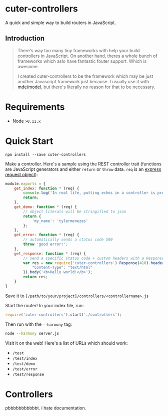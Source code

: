 # cuter-controllers

A quick and simple way to build routers in JavaScript.

## Introduction

> There's way too many tiny frameworks with help your build controllers in JavaScript. On another hand, theres a whole bunch of frameworks which aslo have fantastic fouter support. Which is awesome.
>
> I created cuter-controllers to be the framework which may be just another Javascript framework just because. I usually use it with [mde/model](https://github.com/mde/model), but there's literally no reason for that to be necessary.

# Requirements

 * Node `>0.11.x`

# Quick Start

`npm install --save cuter-controllers`

Make a controller. Here's a sample using the REST controller trait (functions are JavaScript generators and either `return` or `throw` data. `req` is an [express request object](http://expressjs.com/3x/api.html#req.params)):
```js
module.exports = {
    get_index: function * (req) {
        console.log('In real life, putting echos in a controller is probably a bad idea.');
        return;
    },
    get_demo: function * (req) {
        // object literals will be stringified to json
        return {
            'my_name': 'tylermenezes'
        };
    },
    get_error: function * (req) {
        // automatically sends a status code 500
        throw 'good error!';
    },
    get_response: function * (req) {
        // send a specific status code + custom headers with a Response object
        var res = new require('cuter-controllers').Response(418).headers({
            "Content-Type": "text/html"
        }).body('<b>Hello world!</b>');
        return res;
    }
}
```

Save it to `[/path/to/your/project]/controllers/<controllername>.js`

Start the router! In your index file, run:
```js
require('cuter-controllers').start('./controllers');
```

Then run with the `--harmony` tag:
```sh
node --harmony server.js
```

Visit it on the web! Here's a list of URLs which should work:
* `/test`
* `/test/index`
* `/test/demo`
* `/test/error`
* `/test/response`

# Controllers

pbbbbbbbbbbbt. i hate documentation.
